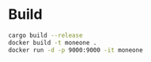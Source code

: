 # Build

```sh
cargo build --release
docker build -t moneone .
docker run -d -p 9000:9000 -it moneone
```
